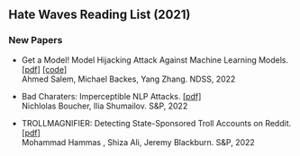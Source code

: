 ## Hate Waves Reading List (2021)

### New Papers
- Get a Model! Model Hijacking Attack Against Machine Learning Models. [[pdf]](https://arxiv.org/pdf/2111.04394.pdf) [[code]](https://github.com/AhmedSalem2/Model-Hijacking) 
<br>Ahmed Salem, Michael Backes, Yang Zhang. NDSS, 2022

- Bad Charaters: Imperceptible NLP Attacks. [[pdf]](https://arxiv.org/pdf/2106.09898.pdf) <br>Nichlolas Boucher, Ilia Shumailov. S&P, 2022

- TROLLMAGNIFIER: Detecting State-Sponsored Troll Accounts on Reddit. [[pdf]](https://csdl-downloads.ieeecomputer.org/proceedings/sp/2022/1316/00/131600a898.pdf?Expires=1646067610&Policy=eyJTdGF0ZW1lbnQiOlt7IlJlc291cmNlIjoiaHR0cHM6Ly9jc2RsLWRvd25sb2Fkcy5pZWVlY29tcHV0ZXIub3JnL3Byb2NlZWRpbmdzL3NwLzIwMjIvMTMxNi8wMC8xMzE2MDBhODk4LnBkZiIsIkNvbmRpdGlvbiI6eyJEYXRlTGVzc1RoYW4iOnsiQVdTOkVwb2NoVGltZSI6MTY0NjA2NzYxMH19fV19&Signature=XkoqlA3NGWj88apCYF7BpQYdVkRuSaixnGl-t7ftFWInyN628ncWIz6eBJngv0SFOvYpPYYjJg3vEu6trOBKtmBwaBb3JZqxkMsrm-20sUFFINB5dku~A3cya~mKPOD6mCReqX4iHVogDucY9d6qf9PXXanvA5jlaxWoK5JS40AzquV0n1emXHs8wvtjqVHhmaHQK~eJRSuMs4SGDMDeqbT9kiVjeUeTJvhrwF7LLa0hTtj6cWRl2UdSPS-kb1Z0XBBz9Ve~1ab5tWoXry1ToqtMnDNHKHHbefU2Ox7GyUI3FZp92zJOEXmAg86HS4RbCXlfkWdB5wAQY5axO3bXTw__&Key-Pair-Id=K12PMWTCQBDMDT) <br>Mohammad Hammas , Shiza Ali, Jeremy Blackburn. S&P, 2022